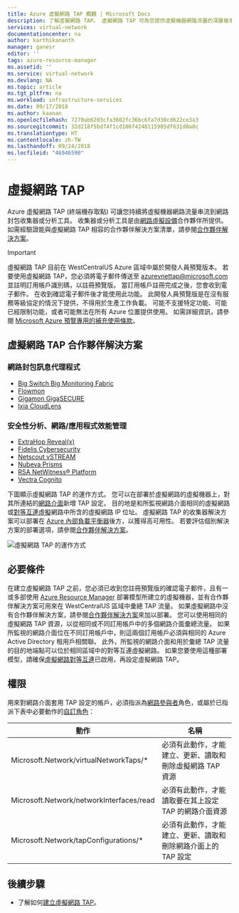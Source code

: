 ```yaml
---
title: Azure 虛擬網路 TAP 概觀 | Microsoft Docs
description: 了解虛擬網路 TAP。 虛擬網路 TAP 可為您提供虛擬機器網路流量的深層複本，以供串流至封包收集器。
services: virtual-network
documentationcenter: na
author: karthikananth
manager: ganesr
editor: ''
tags: azure-resource-manager
ms.assetid: ''
ms.service: virtual-network
ms.devlang: NA
ms.topic: article
ms.tgt_pltfrm: na
ms.workload: infrastructure-services
ms.date: 09/17/2018
ms.author: kaanan
ms.openlocfilehash: 7270ab6203cfa3602fc36bc6fa7d30cd622ce3a3
ms.sourcegitcommit: 32d218f5bd74f1cd106f4248115985df631d0a8c
ms.translationtype: HT
ms.contentlocale: zh-TW
ms.lasthandoff: 09/24/2018
ms.locfileid: "46946590"
---
```

# <a name="virtual-network-tap"></a>虛擬網路 TAP

Azure 虛擬網路 TAP (終端機存取點) 可讓您持續將虛擬機器網路流量串流到網路封包收集器或分析工具。 收集器或分析工具是由[網路虛擬設備](https://azure.microsoft.com/solutions/network-appliances/)合作夥伴所提供。 如需經驗證能與虛擬網路 TAP 相容的合作夥伴解決方案清單，請參閱[合作夥伴解決方案](#virtual-network-tap-partner-solutions)。

> [!IMPORTANT]
> 虛擬網路 TAP 目前在 WestCentralUS Azure 區域中屬於開發人員預覽版本。 若要使用虛擬網路 TAP，您必須將電子郵件傳送至 <azurevnettap@microsoft.com> 並註明訂用帳戶識別碼，以註冊預覽版。 當訂用帳戶註冊完成之後，您會收到電子郵件。 在收到確認電子郵件後才能使用此功能。 此開發人員預覽版是在沒有服務等級協定的情況下提供，不得用於生產工作負載。 可能不支援特定功能、可能已經限制功能，或者可能無法在所有 Azure 位置提供使用。 如需詳細資訊，請參閱 [Microsoft Azure 預覽專用的補充使用條款](https://azure.microsoft.com/support/legal/preview-supplemental-terms/)。

## <a name="virtual-network-tap-partner-solutions"></a>虛擬網路 TAP 合作夥伴解決方案

### <a name="network-packet-brokers"></a>網路封包訊息代理程式

- [Big Switch Big Monitoring Fabric](https://www.bigswitch.com/products/big-monitoring-fabric/public-cloud/microsoft-azure)
- [Flowmon](https://www.flowmon.com/blog/azure-vtap)
- [Gigamon GigaSECURE](https://blog.gigamon.com/2018/09/13/why-microsofts-new-vtap-service-works-even-better-with-gigasecure-for-azure)
- [Ixia CloudLens](https://www.ixiacom.com/cloudlens/cloudlens-azure)

### <a name="security-analytics-networkapplication-performance-management"></a>安全性分析、網路/應用程式效能管理

- [ExtraHop Reveal(x)](https://www.extrahop.com/company/tech-partners/microsoft/)
- [Fidelis Cybersecurity](https://www.fidelissecurity.com/technology-partners/microsoft-azure )
- [Netscout vSTREAM]( https://www.netscout.com/technology-partners/microsoft/azure-vtap)
- [Nubeva Prisms](https://www.nubeva.com/azurevtap)
- [RSA NetWitness® Platform](https://www.rsa.com/azure)
- [Vectra Cognito](https://vectra.ai/microsoftazure)

下圖顯示虛擬網路 TAP 的運作方式。 您可以在部署於虛擬網路的虛擬機器上，對其所連結的[網路介面](virtual-network-network-interface.md)新增 TAP 設定。 目的地是和所監視網路介面相同的虛擬網路或[對等互連虛擬](virtual-network-peering-overview.md)網路中所含的虛擬網路 IP 位址。 虛擬網路 TAP 的收集器解決方案可以部署在 [Azure 內部負載平衡器](../load-balancer/load-balancer-overview.md?toc=%2fazure%2fvirtual-network%2ftoc.json#concepts)後方，以獲得高可用性。 若要評估個別解決方案的部署選項，請參閱[合作夥伴解決方案](#virtual-network-tap-partner-solutions)。

![虛擬網路 TAP 的運作方式](./media/virtual-network-tap/architecture.png)

## <a name="prerequisites"></a>必要條件

在建立虛擬網路 TAP 之前，您必須已收到您註冊預覽版的確認電子郵件，且有一或多部使用 [Azure Resource Manager](../azure-resource-manager/resource-group-overview.md?toc=%2fazure%2fvirtual-network%2ftoc.json) 部署模型所建立的虛擬機器，並有合作夥伴解決方案可用來在 WestCentralUS 區域中彙總 TAP 流量。 如果虛擬網路中沒有合作夥伴解決方案，請參閱[合作夥伴解決方案](#virtual-network-tap-partner-solutions)來加以部署。 您可以使用相同的虛擬網路 TAP 資源，以從相同或不同訂用帳戶中的多個網路介面彙總流量。 如果所監視的網路介面位在不同訂用帳戶中，則這兩個訂用帳戶必須與相同的 Azure Active Directory 租用戶相關聯。 此外，所監視的網路介面和用於彙總 TAP 流量的目的地端點可以位於相同區域中的對等互連虛擬網路。 如果您要使用這種部署模型，請確保[虛擬網路對等互連](virtual-network-peering-overview.md)已啟用，再設定虛擬網路 TAP。

## <a name="permissions"></a>權限

用來對網路介面套用 TAP 設定的帳戶，必須指派為[網路參與者](../role-based-access-control/built-in-roles.md?toc=%2fazure%2fvirtual-network%2ftoc.json#network-contributor)角色，或屬於已指派下表中必要動作的[自訂角色](../role-based-access-control/custom-roles.md?toc=%2fazure%2fvirtual-network%2ftoc.json)：

| 動作 | 名稱 |
|---|---|
| Microsoft.Network/virtualNetworkTaps/* | 必須有此動作，才能建立、更新、讀取和刪除虛擬網路 TAP 資源 |
| Microsoft.Network/networkInterfaces/read | 必須有此動作，才能讀取要在其上設定 TAP 的網路介面資源 |
| Microsoft.Network/tapConfigurations/* | 必須有此動作，才能建立、更新、讀取和刪除網路介面上的 TAP 設定 |

## <a name="next-steps"></a>後續步驟

- 了解如何[建立虛擬網路 TAP](tutorial-tap-virtual-network-cli.md)。
